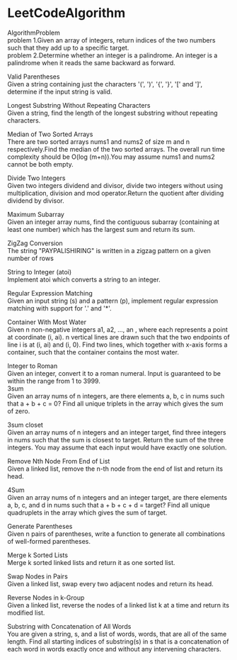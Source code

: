 # LeetCodeAlgorithm
AlgorithmProblem  
problem 1.Given an array of integers, return indices of the two numbers such that they add up to a specific target.  
problem 2.Determine whether an integer is a palindrome. An integer is a palindrome when it reads the same backward as forward.

 Valid Parentheses   
 Given a string containing just the characters '(', ')', '{', '}', '[' and ']', determine if the input string is valid.    
     
Longest Substring Without Repeating Characters    
Given a string, find the length of the longest substring without repeating characters.   

Median of Two Sorted Arrays   
There are two sorted arrays nums1 and nums2 of size m and n respectively.Find the median of the two sorted arrays. The overall run time complexity should be O(log (m+n)).You may assume nums1 and nums2 cannot be both empty.

Divide Two Integers   
Given two integers dividend and divisor, divide two integers without using multiplication, division and mod operator.Return the quotient after dividing dividend by divisor.
   
Maximum Subarray   
Given an integer array nums, find the contiguous subarray (containing at least one number) which has the largest sum and return its sum.

ZigZag Conversion   
The string "PAYPALISHIRING" is written in a zigzag pattern on a given number of rows

String to Integer (atoi)   
Implement atoi which converts a string to an integer.   

Regular Expression Matching   
Given an input string (s) and a pattern (p), implement regular expression matching with support for '.' and '*'.    

Container With Most Water   
Given n non-negative integers a1, a2, ..., an , where each represents a point at coordinate (i, ai). n vertical lines are drawn such that the two endpoints of line i is at (i, ai) and (i, 0). Find two lines, which together with x-axis forms a container, such that the container contains the most water.   

Integer to Roman   
Given an integer, convert it to a roman numeral. Input is guaranteed to be within the range from 1 to 3999.   
3sum   
Given an array nums of n integers, are there elements a, b, c in nums such that a + b + c = 0? Find all unique triplets in the array which gives the sum of zero.   
   
3sum closet   
Given an array nums of n integers and an integer target, find three integers in nums such that the sum is closest to target. Return the sum of the three integers. You may assume that each input would have exactly one solution.   

Remove Nth Node From End of List   
Given a linked list, remove the n-th node from the end of list and return its head.   

4Sum   
Given an array nums of n integers and an integer target, are there elements a, b, c, and d in nums such that a + b + c + d = target? Find all unique quadruplets in the array which gives the sum of target.   

Generate Parentheses   
Given n pairs of parentheses, write a function to generate all combinations of well-formed parentheses.   

Merge k Sorted Lists   
Merge k sorted linked lists and return it as one sorted list.    

Swap Nodes in Pairs   
Given a linked list, swap every two adjacent nodes and return its head.   

 Reverse Nodes in k-Group   
 Given a linked list, reverse the nodes of a linked list k at a time and return its modified list.   

 Substring with Concatenation of All Words   
 You are given a string, s, and a list of words, words, that are all of the same length. Find all starting indices of substring(s) in s that is a concatenation of each word in words exactly once and without any intervening characters.
